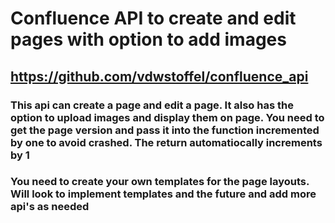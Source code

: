 # Confluence API to create and edit pages with option to add images

## https://github.com/vdwstoffel/confluence_api

### This api can create a page and edit a page. It also has the option to upload images and display them on page. You need to get the page version and pass it into the function incremented by one to avoid crashed. The return automatiocally increments by 1

### You need to create your own templates for the page layouts. Will look to implement templates and the future and add more api's as needed
